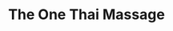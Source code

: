 ---
title: "The One Thai Massage"
url: /leinfelden-echterdingen/the-one-thai-massage/
shop: Massage
---